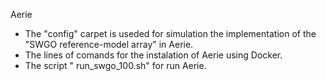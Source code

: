 Aerie
- The "config" carpet is useded for simulation the implementation of the "SWGO reference-model array" in Aerie.
- The lines of comands for the instalation of Aerie using Docker.
- The script " run_swgo_100.sh" for run Aerie.
